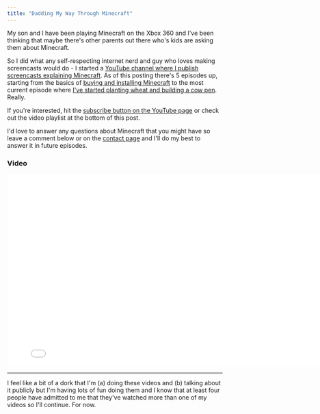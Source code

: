 ```yaml
---
title: "Dadding My Way Through Minecraft"
---
```

<p>My son and I have been playing Minecraft on the Xbox 360 and I've been thinking that maybe there's other parents out there who's kids are asking them about Minecraft.</p>
<p>So I did what any self-respecting internet nerd and guy who loves making screencasts would do - I started a <a href="http://www.youtube.com/ichrisplaysminecraft">YouTube channel where I publish screencasts explaining Minecraft</a>. As of this posting there's 5 episodes up, starting from the basics of <a href="http://www.youtube.com/watch?v=Wkh0M1MnJX8">buying and installing Minecraft</a> to the most current episode where <a href="http://www.youtube.com/watch?v=_7LPgAQPrwc">I've started planting wheat and building a cow pen</a>. Really.</p>
<p>If you're interested, hit the <a href="http://www.youtube.com/user/ichrisplaysminecraft">subscribe button on the YouTube page</a> or check out the video playlist at the bottom of this post.</p>
<p>I'd love to answer any questions about Minecraft that you might have so leave a comment below or on the <a href="https://chrisenns.com/contact/">contact page</a> and I'll do my best to answer it in future episodes.</p>
<h3>Video</h3>
<p><iframe width="800" height="450" src="//www.youtube.com/embed/videoseries?list=SPc4TV75F6ZWPZe83CKtBifZUXL0Oxv6T6" frameborder="0" allowfullscreen></iframe></p>
<hr>
<p>I feel like a bit of a dork that I'm (a) doing these videos and (b) talking about it publicly but I'm having lots of fun doing them and I know that at least four people have admitted to me that they've watched more than one of my videos so I'll continue. For now.</p>
